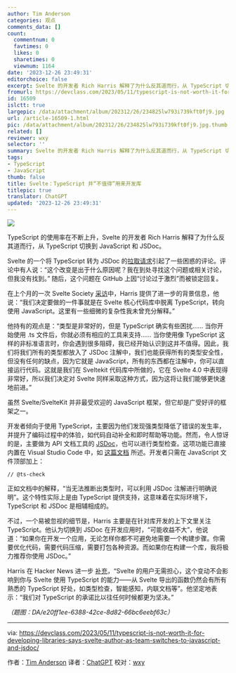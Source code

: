 ```yaml
---
author: Tim Anderson
categories: 观点
comments_data: []
count:
  commentnum: 0
  favtimes: 0
  likes: 0
  sharetimes: 0
  viewnum: 1164
date: '2023-12-26 23:49:31'
editorchoice: false
excerpt: Svelte 的开发者 Rich Harris 解释了为什么反其道而行，从 TypeScript 切换到 JavaScript 和 JSDoc。
fromurl: https://devclass.com/2023/05/11/typescript-is-not-worth-it-for-developing-libraries-says-svelte-author-as-team-switches-to-javascript-and-jsdoc/
id: 16509
islctt: true
largepic: /data/attachment/album/202312/26/234825lw793i739kft0fj9.jpg
url: /article-16509-1.html
pic: /data/attachment/album/202312/26/234825lw793i739kft0fj9.jpg.thumb.jpg
related: []
reviewer: wxy
selector: ''
summary: Svelte 的开发者 Rich Harris 解释了为什么反其道而行，从 TypeScript 切换到 JavaScript 和 JSDoc。
tags:
- TypeScript
- JavaScript
thumb: false
title: Svelte：TypeScript 并“不值得”用来开发库
titlepic: true
translator: ChatGPT
updated: '2023-12-26 23:49:31'
---
```


![](/data/attachment/album/202312/26/234825lw793i739kft0fj9.jpg)


TypeScript 的使用率在不断上升，Svelte 的开发者 Rich Harris 解释了为什么反其道而行，从 TypeScript 切换到 JavaScript 和 JSDoc。


Svelte 的一个将 TypeScript 转为 JSDoc 的[拉取请求](https://github.com/sveltejs/svelte/pull/8569)引起了一些困惑的评论。评论中有人说：“这个改变是出于什么原因呢？我在到处寻找这个问题或相关讨论，但我没有找到。” 随后，这个问题在 GitHub 上因“讨论过于激烈”而被锁定回复。


在上个月的一次 Svelte Society [采访](https://youtu.be/MJHO6FSioPI)中，Harris 提供了进一步的背景信息，他说：“我们决定要做的一件事就是在 Svelte 核心代码库中脱离 TypeScript，转向使用 JavaScript。这里有一些细微的复杂性我未曾充分解释。”


他持有的观点是：“类型是非常好的，但是 TypeScript 确实有些困扰…… 当你开始使用 .ts 文件后，你就必须有相应的工具来支持…… 当你使用像 TypeScript 这样的非标准语言时，你会遇到很多阻碍，我已经开始认识到这并不值得。因此，我们将我们所有的类型都放入了 JSDoc 注解中，我们也能获得所有的类型安全性，但没有任何的缺点，因为它就是 JavaScript，所有的东西都在注解中，你可以直接运行代码。这就是我们在 Sveltekit 代码库中所做的，它在 Svelte 4.0 中表现得非常好，所以我们决定对 Svelte 同样采取这种方式，因为这将让我们能够更快速地前进。”


虽然 Svelte/SvelteKit 并非最受欢迎的 JavaScript 框架，但它却是广受好评的框架之一。


开发者倾向于使用 TypeScript，主要因为他们发现强类型降低了错误的发生率，并提升了编码过程中的体验，如代码自动补全和即时帮助等功能。然而，令人惊讶的是，主要做为 API 文档工具的 [JSDoc](https://github.com/jsdoc/jsdoc)，也可以进行类型检查。这项功能已直接内置在 Visual Studio Code 中，如 [这篇文档](https://code.visualstudio.com/docs/nodejs/working-with-javascript#_type-checking-javascript) 所述。开发者只需在 JavaScript 文件顶部加上：



```
// @ts-check

```

正如文档中的解释，“当无法推断出类型时，可以利用 JSDoc 注解进行明确说明”。这个特性实际上是由 TypeScript 提供支持，这意味着在实际环境下，TypeScript 和 JSDoc 是相辅相成的。


不过，一个易被忽视的细节是，Harris 主要是在针对库开发的上下文里关注 TypeScript。他认为切换到 JSDoc 在开发应用时，“可能收益不大”，他说道：“如果你在开发一个应用，无论怎样你都不可避免地需要一个构建步骤。你需要优化代码，需要代码压缩，需要打包各种资源。而如果你在构建一个库，我将极力推荐你使用 JSDoc。”


Harris 在 Hacker News 进一步 [补充](https://news.ycombinator.com/item?id=35892250)，“Svelte 的用户无需担心，这个变动不会影响到你与 Svelte 使用 TypeScript 的能力——从 Svelte 导出的函数仍然会有所有熟悉的 TypeScript 好处，如类型检查，智能感知，内联文档等”。他坚定地表示：“我们对 TypeScript 的承诺比以往任何时候都更为坚决。”


*（题图：DA/e20ff1ee-6388-42ce-8d82-66bc6eebf63c）*




---


via: <https://devclass.com/2023/05/11/typescript-is-not-worth-it-for-developing-libraries-says-svelte-author-as-team-switches-to-javascript-and-jsdoc/>


作者：[Tim Anderson](https://devclass.com/author/tanderson/) 译者：[ChatGPT](https://linux.cn/lctt/ChatGPT) 校对：[wxy](https://github.com/wxy)